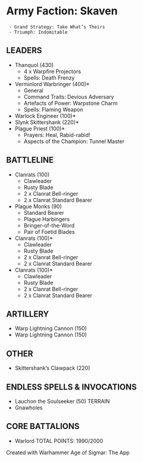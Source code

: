 # Army Faction: Skaven

	 - Grand Strategy: Take What’s Theirs
	 - Triumph: Indomitable
## LEADERS

* Thanquol (430)
	 - 4 x Warpfire Projectors
	 - Spells: Death Frenzy
* Verminlord Warbringer (400)*
	 - General
	 - Command Traits: Devious Adversary
	 - Artefacts of Power: Warpstone Charm
	 - Spells: Flaming Weapon
* Warlock Engineer (100)*
* Slynk Skittershank (220)*
* Plague Priest (100)*
	 - Prayers: Heal, Rabid-rabid!
	 - Aspects of the Champion:  Tunnel Master
## BATTLELINE

* Clanrats (100)
	 - Clawleader
	 - Rusty Blade
	 - 2 x  Clanrat Bell-ringer
	 - 2 x Clanrat Standard Bearer
* Plague Monks (90)
	 - Standard Bearer
	 - Plague Harbingers
	 -  Bringer-of-the-Word
	 - Pair of Foetid Blades
* Clanrats (100)*
	 - Clawleader
	 - Rusty Blade
	 - 2 x  Clanrat Bell-ringer
	 - 2 x Clanrat Standard Bearer
* Clanrats (100)*
	 - Clawleader
	 - Rusty Blade
	 - 2 x  Clanrat Bell-ringer
	 - 2 x Clanrat Standard Bearer
## ARTILLERY

* Warp Lightning Cannon (150)
* Warp Lightning Cannon (150)
## OTHER

* Skittershank’s Clawpack (220)
## ENDLESS SPELLS & INVOCATIONS

* Lauchon the Soulseeker (50)
TERRAIN
* Gnawholes
## CORE BATTALIONS

* Warlord
TOTAL POINTS: 1990/2000

Created with Warhammer Age of Sigmar: The App